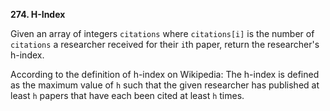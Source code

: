 **274. H-Index**

Given an array of integers `citations` where `citations[i]` is the number of `citations` a researcher received for their `i`th paper, return the researcher's h-index.

According to the definition of h-index on Wikipedia: The h-index is defined as the maximum value of `h` such that the given researcher has published at least `h` papers that have each been cited at least `h` times.
